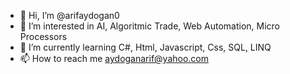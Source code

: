 - 👋 Hi, I’m @arifaydogan0
- 👀 I’m interested in AI, Algoritmic Trade, Web Automation, Micro Processors
- 🌱 I’m currently learning C#, Html, Javascript, Css, SQL, LINQ
- 📫 How to reach me aydoganarif@yahoo.com

<!---
arifaydogan0/arifaydogan0 is a ✨ special ✨ repository because its `README.md` (this file) appears on your GitHub profile.
You can click the Preview link to take a look at your changes.
--->
